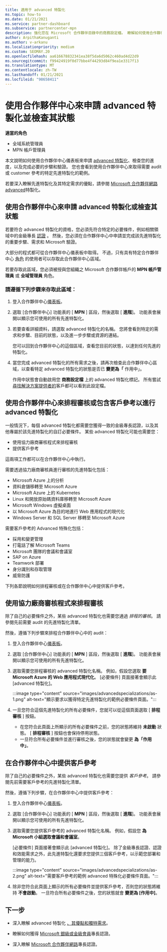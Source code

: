 ```yaml
---
title: 適用于 advanced 特製化
ms.topic: how-to
ms.date: 01/21/2021
ms.service: partner-dashboard
ms.subservice: partnercenter-mpn
description: 強化您在 Microsoft 合作夥伴目錄中的商務設定檔。 瞭解如何使用合作夥伴中心來申請並獲得先進的特製化。
author: ArpithaKanuganti
ms.author: v-arkanu
ms.localizationpriority: medium
ms.custom: SEOMAY.20
ms.openlocfilehash: aa616678832341ea38f5da6d5062c460ad4d22d9
ms.sourcegitcommit: f99424919f0d77bbe4f44293d84f9ea1e3317f13
ms.translationtype: MT
ms.contentlocale: zh-TW
ms.lasthandoff: 01/21/2021
ms.locfileid: "98658411"
---
```

# <a name="use-partner-center-to-apply-for-advanced-specializations-and-check-their-status"></a>使用合作夥伴中心來申請 advanced 特製化並檢查其狀態

**適當的角色**

- 全域系統管理員
- MPN 帳戶管理員

本文說明如何使用合作夥伴中心儀表板來申請 [advanced 特製化](advanced-specializations.md)、檢查您的進度，以及完成必要的步驟和驗證。 您也會看到使用合作夥伴中心來取得需要 audit 或 customer 參考的特定先進特製化的範例。

若要深入瞭解先進特製化及其特定需求的優點，請參閱 [Microsoft 合作夥伴網路 advanced](https://partner.microsoft.com/membership/advanced-specialization)特製化。

## <a name="use-partner-center-to-apply-for-advanced-specializations-or-check-their-status"></a>使用合作夥伴中心來申請 advanced 特製化或檢查其狀態

若要符合 advanced 特製化的資格，您必須先符合特定的必要條件，例如相關領域中的金級專長 [認證](https://partner.microsoft.com/membership/competencies) 。 然後，您必須在合作夥伴中心中申請並完成該先進特製化的重要步驟、需求和 Microsoft 驗證。

大部分的程式都可從合作夥伴中心儀表板中取得。 不過，只有具有特定合作夥伴中心 [角色](permissions-overview.md) 的使用者可以存取此合作夥伴中心區域。

若要存取此區域，您必須被授與您組織之 Microsoft 合作夥伴帳戶的 **MPN 帳戶管理員** 或 **全域管理員** 角色。

### <a name="follow-these-steps-to-access-this-area"></a>請遵循下列步驟來存取此區域：

1. 登入合作夥伴中心[儀表板](https://partner.microsoft.com/dashboard/home)。

2. 選取 [合作夥伴中心] 功能表的 [ **MPN** ] 區段，然後選取 [ **進階**]。 功能表會展開以顯示您可使用的所有先進特製化。

3. 若要查看詳細資料，請選取 advanced 特製化的名稱。 您將會看到特定的需求和步驟、目前的狀態，以及進一步步驟或資源的連結。

   您可以回到合作夥伴中心的這個區域，查看您目前的狀態，以達到任何先進的特製化。

4. 當您完成 advanced 特製化的所有需求之後，請再次檢查此合作夥伴中心區域，以查看特定 advanced 特製化的狀態是否已 **變更為「** 作用中」。

   作用中狀態會自動啟用您 **商務設定檔** 上的 advanced 特製化標記。 所有嘗試 [尋找解決方案提供者的](https://www.microsoft.com/solution-providers/home)客戶都可以看到此設定檔。

## <a name="use-partner-center-to-schedule-an-audit-or-include-customer-references-for-advanced-specializations"></a>使用合作夥伴中心來排程審核或包含客戶參考以進行 advanced 特製化

一般情況下，每個 advanced 特製化都需要您獲得一致的金級專長認證，以及其他專屬於該先進特製化的自訂必要條件。 某些 advanced 特製化可能也需要您：

- 使用協力廠商審核程式來排程審核
- 提供客戶參考

這兩項工作都可以在合作夥伴中心中執行。

需要透過協力廠商審核員進行審核的先進特製化包括：

- Microsoft Azure 上的分析
- 資料倉儲移轉至 Microsoft Azure
- Microsoft Azure 上的 Kubernetes
- Linux 和開放原始碼資料庫移轉至 Microsoft Azure
- Microsoft Windows 虛擬桌面
- 以 Microsoft Azure 為目的地進行 Web 應用程式的現代化
- Windows Server 和 SQL Server 移轉至 Microsoft Azure

需要客戶參考的 Advanced 特殊化包括：

- 採用和變更管理
- 打電話了解 Microsoft Teams
- Microsoft 團隊的會議和會議室
- SAP on Azure
- Teamwork 部署
- 身分識別和存取管理
- 威脅防護

下列各節說明如何排程審核或在合作夥伴中心中提供客戶參考。

## <a name="schedule-an-audit-with-a-third-party-auditor"></a>使用協力廠商審核程式來排程審核

除了自己的必要條件之外，某些 advanced 特製化也需要您通過 *排程的審核*。 請參閱先前需要 audit 的先進特製化清單。

然後，遵循下列步驟來排程合作夥伴中心中的 audit：

1. 登入合作夥伴中心[儀表板](https://partner.microsoft.com/dashboard/home)。

2. 選取 [合作夥伴中心] 功能表的 [ **MPN** ] 區段，然後選取 [ **進階**]。 功能表會展開以顯示您可使用的所有先進特製化。

3. 選取需要您排程審核的 advanced 特製化名稱。 例如，假設您選取 **要 Microsoft Azure 的 Web 應用程式現代化**。 [必要條件] 頁面接著會顯示此 [advanced 特製化]。

   :::image type="content" source="images/advancedspecializations/as-1.png" alt-text="顯示要求以獲得特定先進特製化的範例必要條件頁面。":::

4. 一旦您符合這個先進特製化的所有必要條件，您就可以從這個頁面選取 [ **排程審核** ] 按鈕。

   - 在您符合此頁面上所顯示的所有必要條件之前，您的狀態將維持 **未啟動** 狀態。 [ **排程審核** ] 按鈕也會保持停用狀態。 
   - 一旦符合所有必要條件並進行審核之後，您的狀態就會變更 **為「作用中」**。

## <a name="provide-customer-references-in-partner-center"></a>在合作夥伴中心中提供客戶參考

除了自己的必要條件之外，某些 advanced 特製化也需要您提供 *客戶參考*。 請參閱先前需要客戶參考的先進特製化清單。

然後，遵循下列步驟，在合作夥伴中心中提供客戶參考：

1. 登入合作夥伴中心[儀表板](https://partner.microsoft.com/dashboard/home)。

2. 選取 [合作夥伴中心] 功能表的 [ **MPN** ] 區段，然後選取 [ **進階**]。 功能表會展開以顯示您可使用的所有先進特製化。

3. 選取需要您提供客戶參考的 advanced 特製化名稱。 例如，假設您 **為 Microsoft 小組選取會議和會議室**。

   [必要條件] 頁面接著會顯示此 [advanced 特製化]。 除了金級專長認證、認證和效能需求之外，此先進特製化還要求您提供三個客戶參考，以示範您部署和管理的能力。

   :::image type="content" source="images/advancedspecializations/as-2.png" alt-text="需要客戶參考的範例 advanced 特殊化必要條件頁面。":::

4. 除非您符合此頁面上顯示的所有必要條件並提供客戶參考，否則您的狀態將維持 **不會啟動**。 一旦符合所有必要條件之後，您的狀態就會 **變更為 [作用中]**。

## <a name="next-steps"></a>下一步

- 深入瞭解 advanced 特製化 [、其優點和獨特需求](https://partner.microsoft.com/membership/advanced-specialization)。

- 瞭解如何獲得 [Microsoft 銀級或金級會員](learn-about-competencies.md)專長認證。

- 深入瞭解 [Microsoft 合作夥伴網路](https://partner.microsoft.com/membership/competencies)專長認證。
